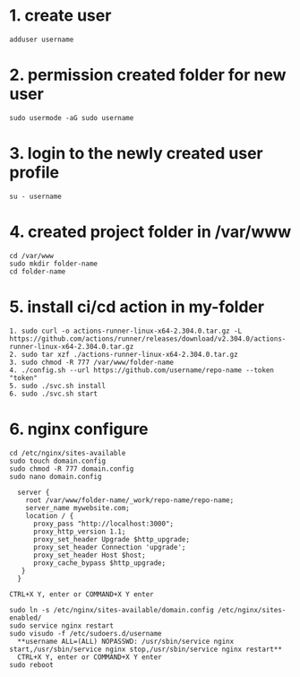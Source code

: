 # 1. create user
```adduser username```
# 2. permission created folder for new user
```sudo usermode -aG sudo username```
# 3. login to the newly created user profile
```su - username```
# 4. created project folder in /var/www
```
cd /var/www
sudo mkdir folder-name
cd folder-name
```
# 5. install ci/cd action in my-folder
```
1. sudo curl -o actions-runner-linux-x64-2.304.0.tar.gz -L https://github.com/actions/runner/releases/download/v2.304.0/actions-runner-linux-x64-2.304.0.tar.gz
2. sudo tar xzf ./actions-runner-linux-x64-2.304.0.tar.gz
3. sudo chmod -R 777 /var/www/folder-name
4. ./config.sh --url https://github.com/username/repo-name --token "token"
5. sudo ./svc.sh install
6. sudo ./svc.sh start
```
# 6. nginx configure
```
cd /etc/nginx/sites-available
sudo touch domain.config
sudo chmod -R 777 domain.config
sudo nano domain.config

  server {
    root /var/www/folder-name/_work/repo-name/repo-name;
    server_name mywebsite.com;
    location / {
      proxy_pass "http://localhost:3000";
      proxy_http_version 1.1;
      proxy_set_header Upgrade $http_upgrade;
      proxy_set_header Connection 'upgrade';
      proxy_set_header Host $host;
      proxy_cache_bypass $http_upgrade;
   }
  }
  
CTRL+X Y, enter or COMMAND+X Y enter

sudo ln -s /etc/nginx/sites-available/domain.config /etc/nginx/sites-enabled/
sudo service nginx restart
sudo visudo -f /etc/sudoers.d/username
  **username ALL=(ALL) NOPASSWD: /usr/sbin/service nginx start,/usr/sbin/service nginx stop,/usr/sbin/service nginx restart**
  CTRL+X Y, enter or COMMAND+X Y enter
sudo reboot
```
